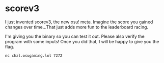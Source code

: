 # scorev3

I just invented scorev3, the new osu! meta. Imagine the score you gained changes over time...That just adds more fun to the leaderboard racing.

I'm giving you the binary so you can test it out. Please also verify the program with some inputs! Once you did that, I will be happy to give you the flag.

`nc chal.osugaming.lol 7272`